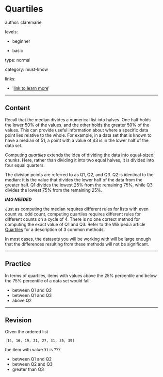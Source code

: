 # Quartiles
author: claremarie

levels:

  - beginner

  - basic

type: normal

category: must-know

links:

  - '[link to learn more](https://enki.com)'

---
## Content

Recall that the median divides a numerical list into halves. One half holds the lower 50% of the values, and the other holds the greater 50% of the values. This can provide useful information about where a specific data point lies relative to the whole. For example, in a data set that is known to have a median of 51, a point with a value of 43 is in the lower half of the data set.

Computing *quartiles* extends the idea of dividing the data into equal-sized chunks. Here, rather than dividing it into two equal halves, it is divided into four equal quarters.

The division points are referred to as Q1, Q2, and Q3. Q2 is identical to the median: it is the value that divides the lower half of the data from the greater half. Q1 divides the lowest 25% from the remaining 75%, while Q3 divides the lowest 75% from the remaining 25%.

***IMG NEEDED***

Just as computing the median requires different rules for lists with even count vs. odd count, computing quartiles requires different rules for different counts on a cycle of 4. There is no one correct method for computing the exact value of Q1 and Q3. Refer to the Wikipedia article [Quartiles](https://en.wikipedia.org/wiki/Quartile) for a description of 3 common methods.

In most cases, the datasets you will be working with will be large enough that the differences resulting from these methods will not be significant.


---
## Practice

In terms of quartiles, items with values above the 25% percentile and below the 75% percentile of a data set would fall:

* between Q1 and Q2
* between Q1 and Q3
* above Q2

---
## Revision

Given the ordered list

`[14, 16, 19, 21, 27, 31, 35, 39]`

the item with value `31` is
???

* between Q1 and Q2
* between Q2 and Q3
* greater than Q3
